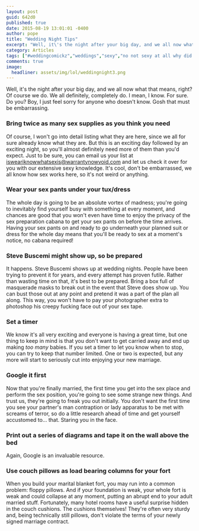 ```yaml
---
layout: post
guid: 642d0
published: true
date: 2015-08-19 13:01:01 -0400
author: pope
title: "Wedding Night Tips"
excerpt: "Well, it\'s the night after your big day, and we all now what that means, right? Of course we do. We all definitely, completely do. I mean, I know. For sure. Do you? Boy, I just feel sorry for anyone who doesn\'t know. Gosh that must be embarrassing."
category: Articles
tags: ["#weddingcomickz","weddings","sexy","no not sexy at all why did I add that tag","parent-sex","babies","safety first","How It's Made","gettin' it","sex pants","grown up stuff","adult things","Steve Buscemi","wedding night","man contraptions","floppy things","sex cabana","lady apparatus","floppy pillows"]
comments: true 
image:
  headliner: assets/img/lol/weddingnight3.png
---
```


Well, it's the night after your big day, and we all now what that means, right? Of course we do. We all definitely, completely do. I mean, I know. For sure. Do you? Boy, I just feel sorry for anyone who doesn't know. Gosh that must be embarrassing.

### Bring twice as many sex supplies as you think you need

Of course, I won't go into detail listing what they are here, since we all for sure already know what they are. But this is an exciting day followed by an exciting night, so you'll almost definitely need more of them than you'd expect. Just to be sure, you can email us your list at [isweariknowwhatsexis@warrantynowvoid.com](mailto:isweariknowwhatsexis@warrantynowvoid.com) and let us check it over for you with our extensive sexy knowledge. It's cool, don't be embarrassed, we all know how sex works here, so it's not weird or anything.

### Wear your sex pants under your tux/dress

The whole day is going to be an absolute vortex of madness; you're going to inevitably find yourself busy with something at every moment, and chances are good that you won't even have time to enjoy the privacy of the sex preparation cabana to get your sex pants on before the time arrives. Having your sex pants on and ready to go underneath your planned suit or dress for the whole day means that you'll be ready to sex at a moment's notice, no cabana required!

### Steve Buscemi might show up, so be prepared

It happens. Steve Buscemi shows up at wedding nights. People have been trying to prevent it for years, and every attempt has proven futile. Rather than wasting time on that, it's best to be prepared. Bring a box full of masquerade masks to break out in the event that Steve does show up. You can bust those out at any point and pretend it was a part of the plan all along. This way, you won't have to pay your photographer extra to photoshop his creepy fucking face out of your sex tape.

### Set a timer

We know it's all very exciting and everyone is having a great time, but one thing to keep in mind is that you don't want to get carried away and end up making _too many_ babies. If you set a timer to let you know when to stop, you can try to keep that number limited. One or two is expected, but any more will start to seriously cut into enjoying your new marriage.

### Google it first

Now that you're finally married, the first time you get into the sex place and perform the sex position, you're going to see some strange new things. And trust us, they're going to freak you out initially. You don't want the first time you see your partner's man contraption or lady apparatus to be met with screams of terror, so do a little research ahead of time and get yourself accustomed to... that. Staring you in the face.

### Print out a series of diagrams and tape it on the wall above the bed

Again, Google is an invaluable resource.

### Use couch pillows as load bearing columns for your fort

When you build your marital blanket fort, you may run into a common problem: floppy pillows. And if your foundation is weak, your whole fort is weak and could collapse at any moment, putting an abrupt end to your adult married stuff. Fortunately, many hotel rooms have a useful surprise hidden in the couch cushions. The cushions themselves! They're often very sturdy and, being technically still pillows, don't violate the terms of your newly signed marriage contract.
